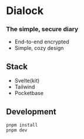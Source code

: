 # Dialock
### The simple, secure diary

- End-to-end encrypted
- Simple, cozy design

## Stack
- Svelte(kit)
- Tailwind
- Pocketbase

## Development

```
pnpm install
pnpm dev
```
